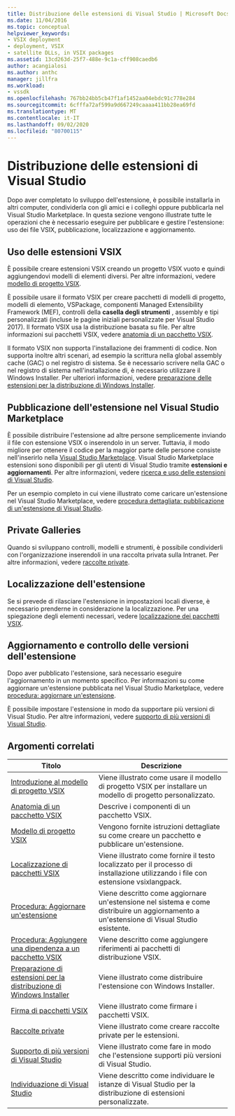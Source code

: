 ```yaml
---
title: Distribuzione delle estensioni di Visual Studio | Microsoft Docs
ms.date: 11/04/2016
ms.topic: conceptual
helpviewer_keywords:
- VSIX deployment
- deployment, VSIX
- satellite DLLs, in VSIX packages
ms.assetid: 13cd263d-25f7-488e-9c1a-cff908caedb6
author: acangialosi
ms.author: anthc
manager: jillfra
ms.workload:
- vssdk
ms.openlocfilehash: 767bb24bb5cb47f1af1452aa04ebdc91c778e284
ms.sourcegitcommit: 6cfffa72af599a9d667249caaaa411bb28ea69fd
ms.translationtype: MT
ms.contentlocale: it-IT
ms.lasthandoff: 09/02/2020
ms.locfileid: "80700115"
---
```

# <a name="shipping-visual-studio-extensions"></a>Distribuzione delle estensioni di Visual Studio
Dopo aver completato lo sviluppo dell'estensione, è possibile installarla in altri computer, condividerla con gli amici e i colleghi oppure pubblicarla nel Visual Studio Marketplace. In questa sezione vengono illustrate tutte le operazioni che è necessario eseguire per pubblicare e gestire l'estensione: uso dei file VSIX, pubblicazione, localizzazione e aggiornamento.

## <a name="working-with-vsix-extensions"></a>Uso delle estensioni VSIX
 È possibile creare estensioni VSIX creando un progetto VSIX vuoto e quindi aggiungendovi modelli di elementi diversi. Per altre informazioni, vedere [modello di progetto VSIX](../extensibility/vsix-project-template.md).

 È possibile usare il formato VSIX per creare pacchetti di modelli di progetto, modelli di elemento, VSPackage, componenti Managed Extensibility Framework (MEF), controlli della **casella degli strumenti** , assembly e tipi personalizzati (incluse le pagine iniziali personalizzate per Visual Studio 2017). Il formato VSIX usa la distribuzione basata su file. Per altre informazioni sui pacchetti VSIX, vedere [anatomia di un pacchetto VSIX](../extensibility/anatomy-of-a-vsix-package.md).

 Il formato VSIX non supporta l'installazione dei frammenti di codice. Non supporta inoltre altri scenari, ad esempio la scrittura nella global assembly cache (GAC) o nel registro di sistema. Se è necessario scrivere nella GAC o nel registro di sistema nell'installazione di, è necessario utilizzare il Windows Installer. Per ulteriori informazioni, vedere [preparazione delle estensioni per la distribuzione di Windows Installer](../extensibility/preparing-extensions-for-windows-installer-deployment.md).

## <a name="publishing-your-extension-to-the-visual-studio-marketplace"></a>Pubblicazione dell'estensione nel Visual Studio Marketplace
 È possibile distribuire l'estensione ad altre persone semplicemente inviando il file con estensione VSIX o inserendolo in un server. Tuttavia, il modo migliore per ottenere il codice per la maggior parte delle persone consiste nell'inserirlo nella [Visual Studio Marketplace](https://marketplace.visualstudio.com/vs). Visual Studio Marketplace estensioni sono disponibili per gli utenti di Visual Studio tramite **estensioni e aggiornamenti**. Per altre informazioni, vedere [ricerca e uso delle estensioni di Visual Studio](../ide/finding-and-using-visual-studio-extensions.md).

 Per un esempio completo in cui viene illustrato come caricare un'estensione nel Visual Studio Marketplace, vedere [procedura dettagliata: pubblicazione di un'estensione di Visual Studio](../extensibility/walkthrough-publishing-a-visual-studio-extension.md).

## <a name="private-galleries"></a>Private Galleries
 Quando si sviluppano controlli, modelli e strumenti, è possibile condividerli con l'organizzazione inserendoli in una raccolta privata sulla Intranet. Per altre informazioni, vedere [raccolte private](../extensibility/private-galleries.md).

## <a name="localizing-your-extension"></a>Localizzazione dell'estensione
 Se si prevede di rilasciare l'estensione in impostazioni locali diverse, è necessario prenderne in considerazione la localizzazione. Per una spiegazione degli elementi necessari, vedere [localizzazione dei pacchetti VSIX](../extensibility/localizing-vsix-packages.md).

## <a name="updating-and-versioning-your-extension"></a>Aggiornamento e controllo delle versioni dell'estensione
 Dopo aver pubblicato l'estensione, sarà necessario eseguire l'aggiornamento in un momento specifico. Per informazioni su come aggiornare un'estensione pubblicata nel Visual Studio Marketplace, vedere [procedura: aggiornare un'estensione](../extensibility/how-to-update-a-visual-studio-extension.md).

 È possibile impostare l'estensione in modo da supportare più versioni di Visual Studio. Per altre informazioni, vedere [supporto di più versioni di Visual Studio](../extensibility/supporting-multiple-versions-of-visual-studio.md).

## <a name="related-topics"></a>Argomenti correlati

|Titolo|Descrizione|
|-----------|-----------------|
|[Introduzione al modello di progetto VSIX](../extensibility/getting-started-with-the-vsix-project-template.md)|Viene illustrato come usare il modello di progetto VSIX per installare un modello di progetto personalizzato.|
|[Anatomia di un pacchetto VSIX](../extensibility/anatomy-of-a-vsix-package.md)|Descrive i componenti di un pacchetto VSIX.|
|[Modello di progetto VSIX](../extensibility/vsix-project-template.md)|Vengono fornite istruzioni dettagliate su come creare un pacchetto e pubblicare un'estensione.|
|[Localizzazione di pacchetti VSIX](../extensibility/localizing-vsix-packages.md)|Viene illustrato come fornire il testo localizzato per il processo di installazione utilizzando i file con estensione vsixlangpack.|
|[Procedura: Aggiornare un'estensione](../extensibility/how-to-update-a-visual-studio-extension.md)|Viene descritto come aggiornare un'estensione nel sistema e come distribuire un aggiornamento a un'estensione di Visual Studio esistente.|
|[Procedura: Aggiungere una dipendenza a un pacchetto VSIX](../extensibility/how-to-add-a-dependency-to-a-vsix-package.md)|Viene descritto come aggiungere riferimenti ai pacchetti di distribuzione VSIX.|
|[Preparazione di estensioni per la distribuzione di Windows Installer](../extensibility/preparing-extensions-for-windows-installer-deployment.md)|Viene illustrato come distribuire l'estensione con Windows Installer.|
|[Firma di pacchetti VSIX](../extensibility/signing-vsix-packages.md)|Viene illustrato come firmare i pacchetti VSIX.|
|[Raccolte private](../extensibility/private-galleries.md)|Viene illustrato come creare raccolte private per le estensioni.|
|[Supporto di più versioni di Visual Studio](../extensibility/supporting-multiple-versions-of-visual-studio.md)|Viene illustrato come fare in modo che l'estensione supporti più versioni di Visual Studio.|
|[Individuazione di Visual Studio](locating-visual-studio.md)|Viene descritto come individuare le istanze di Visual Studio per la distribuzione di estensioni personalizzate.|
